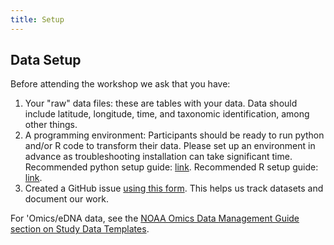 ```yaml
---
title: Setup
---
```


## Data Setup

Before attending the workshop we ask that you have:

1. Your "raw" data files: these are tables with your data. Data should include latitude, longitude, time, and taxonomic identification, among other things.
2. A programming environment: Participants should be ready to run python and/or R code to transform their data. Please set up an environment in advance as troubleshooting installation can take significant time. Recommended python setup guide: [link](https://ioos.github.io/ioos_code_lab/content/ioos_installation_conda.html). Recommended R setup guide: [link](https://posit.co/download/rstudio-desktop/#download).
3. Created a GitHub issue [using this form](https://github.com/ioos/mbon_data_workshop_2025/issues/new?template=dataset_description.yaml). This helps us track datasets and document our work.

For 'Omics/eDNA data, see the [NOAA Omics Data Management Guide section on Study Data Templates](https://noaa-omics-dmg.readthedocs.io/en/latest/study-data-templates.html).
